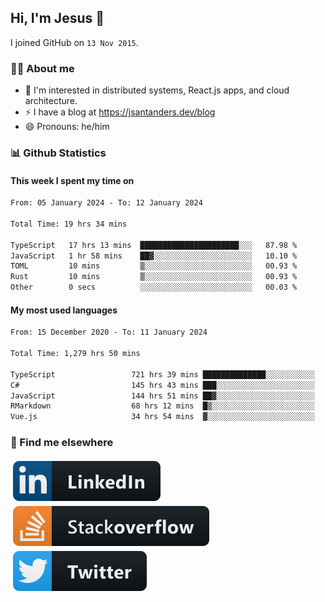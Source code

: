 ## Hi, I'm Jesus 👋

I joined GitHub on `13 Nov 2015`.

<!-- Talking about you -->

### 👨‍💻 About me

- 👦 I'm interested in distributed systems, React.js apps, and cloud architecture.
- ⚡️ I have a blog at <https://jsantanders.dev/blog>
- 😄 Pronouns: he/him

### 📊 Github Statistics

#### This week I spent my time on

<!--START_SECTION:weekly-->

```txt
From: 05 January 2024 - To: 12 January 2024

Total Time: 19 hrs 34 mins

TypeScript   17 hrs 13 mins  ██████████████████████░░░   87.98 %
JavaScript   1 hr 58 mins    ██▓░░░░░░░░░░░░░░░░░░░░░░   10.10 %
TOML         10 mins         ▒░░░░░░░░░░░░░░░░░░░░░░░░   00.93 %
Rust         10 mins         ▒░░░░░░░░░░░░░░░░░░░░░░░░   00.93 %
Other        0 secs          ░░░░░░░░░░░░░░░░░░░░░░░░░   00.03 %
```

<!--END_SECTION:weekly-->

#### My most used languages

<!--START_SECTION:alltime-->

```txt
From: 15 December 2020 - To: 11 January 2024

Total Time: 1,279 hrs 50 mins

TypeScript                 721 hrs 39 mins ██████████████░░░░░░░░░░░   56.39 %
C#                         145 hrs 43 mins ███░░░░░░░░░░░░░░░░░░░░░░   11.39 %
JavaScript                 144 hrs 51 mins ██▓░░░░░░░░░░░░░░░░░░░░░░   11.32 %
RMarkdown                  68 hrs 12 mins  █▒░░░░░░░░░░░░░░░░░░░░░░░   05.33 %
Vue.js                     34 hrs 54 mins  ▓░░░░░░░░░░░░░░░░░░░░░░░░   02.73 %
```

<!--END_SECTION:alltime-->

### 📢 Find me elsewhere

<p>
  <a target="_blank" href="https://linkedin.com/in/jsantanders">
    <img src="https://github.com/jsantanders/jsantanders/blob/master/img/linkedin.svg" alt="LinkedIn" style="vertical-align:top; margin:4px">
  </a>
  
  <a target="_blank" href="https://stackoverflow.com/users/7318331/jesus-santander">
    <img src="https://github.com/jsantanders/jsantanders/blob/master/img/stackoverflow.svg" alt="StackOverflow" style="vertical-align:top; margin:4px">
  </a>
  
  <a target="_blank" href="http://twitter.com/jsantanders">
    <img src="https://github.com/jsantanders/jsantanders/blob/master/img/twitter.svg" alt="Twitter" style="vertical-align:top; margin:4px">
  </a>
</p>
